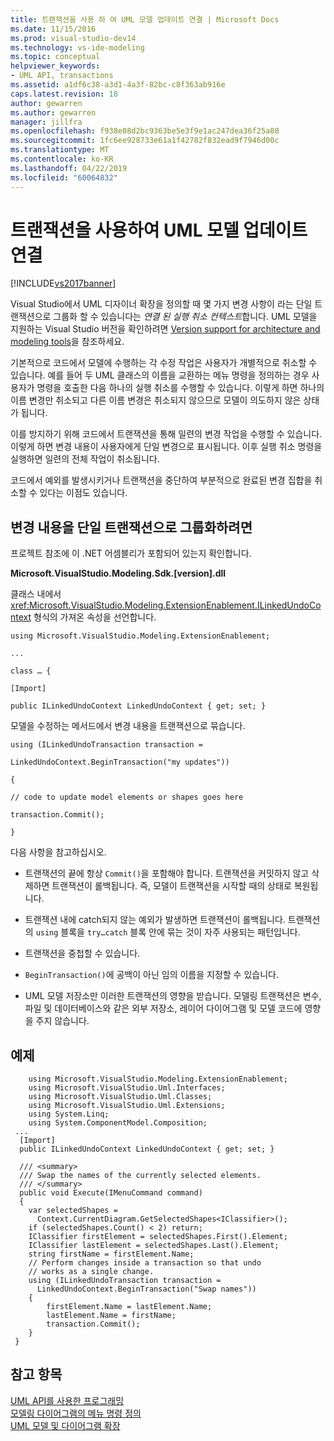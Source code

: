 ```yaml
---
title: 트랜잭션을 사용 하 여 UML 모델 업데이트 연결 | Microsoft Docs
ms.date: 11/15/2016
ms.prod: visual-studio-dev14
ms.technology: vs-ide-modeling
ms.topic: conceptual
helpviewer_keywords:
- UML API, transactions
ms.assetid: a1df6c38-a3d1-4a3f-82bc-c8f363ab916e
caps.latest.revision: 18
author: gewarren
ms.author: gewarren
manager: jillfra
ms.openlocfilehash: f938e08d2bc9363be5e3f9e1ac247dea36f25a80
ms.sourcegitcommit: 1fc6ee928733e61a1f42782f832ead9f7946d00c
ms.translationtype: MT
ms.contentlocale: ko-KR
ms.lasthandoff: 04/22/2019
ms.locfileid: "60064832"
---
```

# <a name="link-uml-model-updates-by-using-transactions"></a>트랜잭션을 사용하여 UML 모델 업데이트 연결
[!INCLUDE[vs2017banner](../includes/vs2017banner.md)]

Visual Studio에서 UML 디자이너 확장을 정의할 때 몇 가지 변경 사항이 라는 단일 트랜잭션으로 그룹화 할 수 있습니다는 *연결 된 실행 취소 컨텍스트*합니다. UML 모델을 지원하는 Visual Studio 버전을 확인하려면 [Version support for architecture and modeling tools](../modeling/what-s-new-for-design-in-visual-studio.md#VersionSupport)을 참조하세요.  
  
 기본적으로 코드에서 모델에 수행하는 각 수정 작업은 사용자가 개별적으로 취소할 수 있습니다. 예를 들어 두 UML 클래스의 이름을 교환하는 메뉴 명령을 정의하는 경우 사용자가 명령을 호출한 다음 하나의 실행 취소를 수행할 수 있습니다. 이렇게 하면 하나의 이름 변경만 취소되고 다른 이름 변경은 취소되지 않으므로 모델이 의도하지 않은 상태가 됩니다.  
  
 이를 방지하기 위해 코드에서 트랜잭션을 통해 일련의 변경 작업을 수행할 수 있습니다. 이렇게 하면 변경 내용이 사용자에게 단일 변경으로 표시됩니다. 이후 실행 취소 명령을 실행하면 일련의 전체 작업이 취소됩니다.  
  
 코드에서 예외를 발생시키거나 트랜잭션을 중단하여 부분적으로 완료된 변경 집합을 취소할 수 있다는 이점도 있습니다.  
  
## <a name="to-group-changes-into-a-single-transaction"></a>변경 내용을 단일 트랜잭션으로 그룹화하려면  
 프로젝트 참조에 이 .NET 어셈블리가 포함되어 있는지 확인합니다.  
  
 **Microsoft.VisualStudio.Modeling.Sdk.[version].dll**  
  
 클래스 내에서 <xref:Microsoft.VisualStudio.Modeling.ExtensionEnablement.ILinkedUndoContext> 형식의 가져온 속성을 선언합니다.  
  
 `using Microsoft.VisualStudio.Modeling.ExtensionEnablement;`  
  
 `...`  
  
 `class … {`  
  
 `[Import]`  
  
 `public ILinkedUndoContext LinkedUndoContext { get; set; }`  
  
 모델을 수정하는 메서드에서 변경 내용을 트랜잭션으로 묶습니다.  
  
 `using (ILinkedUndoTransaction transaction =`  
  
 `LinkedUndoContext.BeginTransaction("my updates"))`  
  
 `{`  
  
 `// code to update model elements or shapes goes here`  
  
 `transaction.Commit();`  
  
 `}`  
  
 다음 사항을 참고하십시오.  
  
- 트랜잭션의 끝에 항상 `Commit()`을 포함해야 합니다. 트랜잭션을 커밋하지 않고 삭제하면 트랜잭션이 롤백됩니다. 즉, 모델이 트랜잭션을 시작할 때의 상태로 복원됩니다.  
  
- 트랜잭션 내에 catch되지 않는 예외가 발생하면 트랜잭션이 롤백됩니다. 트랜잭션의 `using` 블록을 `try…catch` 블록 안에 묶는 것이 자주 사용되는 패턴입니다.  
  
- 트랜잭션을 중첩할 수 있습니다.  
  
- `BeginTransaction()`에 공백이 아닌 임의 이름을 지정할 수 있습니다.  
  
- UML 모델 저장소만 이러한 트랜잭션의 영향을 받습니다. 모델링 트랜잭션은 변수, 파일 및 데이터베이스와 같은 외부 저장소, 레이어 다이어그램 및 모델 코드에 영향을 주지 않습니다.  
  
## <a name="example"></a>예제  
  
```  
    using Microsoft.VisualStudio.Modeling.ExtensionEnablement;  
    using Microsoft.VisualStudio.Uml.Interfaces;  
    using Microsoft.VisualStudio.Uml.Classes;  
    using Microsoft.VisualStudio.Uml.Extensions;  
    using System.Linq;  
    using System.ComponentModel.Composition;  
 ...  
  [Import]  
  public ILinkedUndoContext LinkedUndoContext { get; set; }  
  
  /// <summary>  
  /// Swap the names of the currently selected elements.  
  /// </summary>  
  public void Execute(IMenuCommand command)  
  {  
    var selectedShapes =  
      Context.CurrentDiagram.GetSelectedShapes<IClassifier>();  
    if (selectedShapes.Count() < 2) return;  
    IClassifier firstElement = selectedShapes.First().Element;  
    IClassifier lastElement = selectedShapes.Last().Element;  
    string firstName = firstElement.Name;  
    // Perform changes inside a transaction so that undo  
    // works as a single change.  
    using (ILinkedUndoTransaction transaction =   
      LinkedUndoContext.BeginTransaction("Swap names"))  
    {  
        firstElement.Name = lastElement.Name;  
        lastElement.Name = firstName;  
        transaction.Commit();  
    }  
 }  
```  
  
## <a name="see-also"></a>참고 항목  
 [UML API를 사용한 프로그래밍](../modeling/programming-with-the-uml-api.md)   
 [모델링 다이어그램의 메뉴 명령 정의](../modeling/define-a-menu-command-on-a-modeling-diagram.md)   
 [UML 모델 및 다이어그램 확장](../modeling/extend-uml-models-and-diagrams.md)
